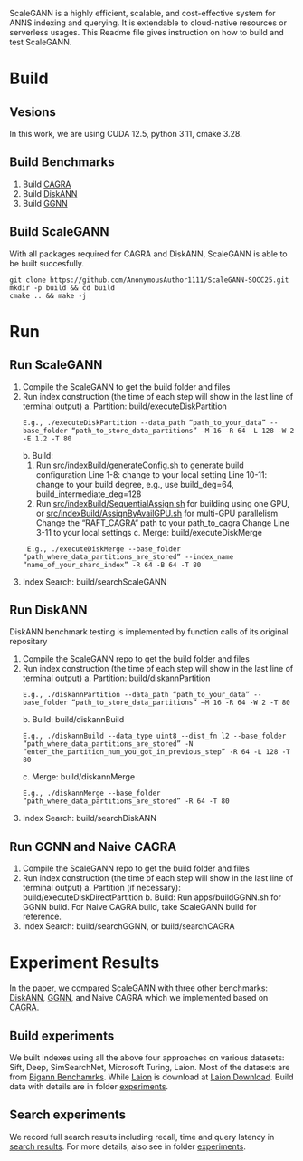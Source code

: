 ScaleGANN is a highly efficient, scalable, and cost-effective system for ANNS indexing and querying. It is extendable to cloud-native resources or serverless usages. This Readme file gives instruction on how to build and test ScaleGANN.

# Build
## Vesions
In this work, we are using CUDA 12.5, python 3.11, cmake 3.28.
## Build Benchmarks
1. Build [CAGRA](https://github.com/rapidsai/raft/blob/branch-24.10/docs/source/build.md)
2. Build [DiskANN](https://github.com/microsoft/DiskANN/blob/main/README.md)
3. Build [GGNN](https://github.com/cgtuebingen/ggnn/tree/release_0.5)
## Build ScaleGANN
With all packages required for CAGRA and DiskANN, ScaleGANN is able to be built succesfully.
```
git clone https://github.com/AnonymousAuthor1111/ScaleGANN-SOCC25.git
mkdir -p build && cd build
cmake .. && make -j
```

# Run 
## Run ScaleGANN
1. Compile the ScaleGANN to get the build folder and files
2. Run index construction (the time of each step will show in the last line of terminal output)
   a. Partition: build/executeDiskPartition
     ```
     E.g., ./executeDiskPartition --data_path “path_to_your_data” --base_folder “path_to_store_data_partitions” –M 16 -R 64 -L 128 -W 2 -E 1.2 -T 80
     ```
   b. Build:
      1. Run [src/indexBuild/generateConfig.sh](https://github.com/AnonymousAuthor1111/ScaleGANN-SOCC25/blob/main/src/indexBuild/generateConfig.sh) to generate build configuration
         Line 1-8: change to your local setting
         Line 10-11: change to your build degree, e.g., use build_deg=64, build_intermediate_deg=128
      2. Run [src/indexBuild/SequentialAssign.sh](https://github.com/AnonymousAuthor1111/ScaleGANN-SOCC25/blob/main/src/indexBuild/SequentialAssign.sh) for building using one GPU, or [src/indexBuild/AssignByAvailGPU.sh](https://github.com/AnonymousAuthor1111/ScaleGANN-SOCC25/blob/main/src/indexBuild/AssignByAvailGPU.sh) for multi-GPU parallelism
         Change the “RAFT_CAGRA“ path to your path_to_cagra
         Change Line 3-11 to your local settings
   c. Merge: build/executeDiskMerge
   ```
    E.g., ./executeDiskMerge --base_folder “path_where_data_partitions_are_stored” --index_name “name_of_your_shard_index” -R 64 -B 64 -T 80
   ```
3. Index Search: build/searchScaleGANN

## Run DiskANN
DiskANN benchmark testing is implemented by function calls of its original repositary
1. Compile the ScaleGANN repo to get the build folder and files
2. Run index construction (the time of each step will show in the last line of terminal output) 
   a. Partition: build/diskannPartition 
   ```
   E.g., ./diskannPartition --data_path “path_to_your_data” --base_folder “path_to_store_data_partitions” –M 16 -R 64 -W 2 -T 80
   ```
   b. Build: build/diskannBuild 
   ```
   E.g., ./diskannBuild --data_type uint8 --dist_fn l2 --base_folder “path_where_data_partitions_are_stored” -N “enter_the_partition_num_you_got_in_previous_step” -R 64 -L 128 -T 80
   ```
   c. Merge: build/diskannMerge 
   ```
   E.g., ./diskannMerge --base_folder “path_where_data_partitions_are_stored” -R 64 -T 80
   ```
3. Index Search: build/searchDiskANN

## Run GGNN and Naive CAGRA
1. Compile the ScaleGANN repo to get the build folder and files
2. Run index construction (the time of each step will show in the last line of terminal output) 
   a. Partition (if necessary): build/executeDiskDirectPartition 
   b. Build: Run apps/buildGGNN.sh for GGNN build. For Naive CAGRA build, take ScaleGANN build for reference.
3. Index Search: build/searchGGNN, or build/searchCAGRA

# Experiment Results
In the paper, we compared ScaleGANN with three other benchmarks: [DiskANN](https://github.com/microsoft/DiskANN/tree/main), [GGNN](https://github.com/cgtuebingen/ggnn/tree/release_0.5), and Naive CAGRA which we implemented based on [CAGRA](https://github.com/rapidsai/raft/tree/branch-24.10).
## Build experiments
We built indexes using all the above four approaches on various datasets: Sift, Deep, SimSearchNet, Microsoft Turing, Laion. Most of the datasets are from [Bigann Benchamrks](https://big-ann-benchmarks.com/neurips21.html). While [Laion](https://laion.ai) is download at [Laion Download](https://the-eye.eu/public/AI/cah/laion5b/embeddings/laion1B-nolang/).
Build data with details are in folder [experiments](https://github.com/AnonymousAuthor1111/ScaleGANN-SOCC25/tree/main/experiments).
## Search experiments
We record full search results including recall, time and query latency in [search results](https://github.com/AnonymousAuthor1111/ScaleGANN-SOCC25/blob/main/SearchResult.xlsx). 
For more details, also see in folder [experiments](https://github.com/AnonymousAuthor1111/ScaleGANN-SOCC25/tree/main/experiments).
